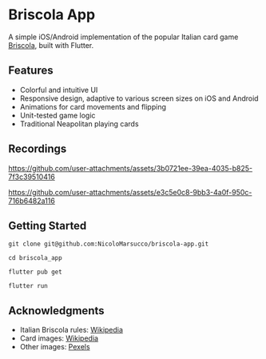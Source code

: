 # Briscola App
A simple iOS/Android implementation of the popular Italian card game [Briscola](https://en.wikipedia.org/wiki/Briscola), built with Flutter.

## Features
- Colorful and intuitive UI
- Responsive design, adaptive to various screen sizes on iOS and Android
- Animations for card movements and flipping
- Unit-tested game logic
- Traditional Neapolitan playing cards

## Recordings

https://github.com/user-attachments/assets/3b0721ee-39ea-4035-b825-7f3c39510416

https://github.com/user-attachments/assets/e3c5e0c8-9bb3-4a0f-950c-716b6482a116

## Getting Started
`git clone git@github.com:NicoloMarsucco/briscola-app.git`

`cd briscola_app`

`flutter pub get`

`flutter run`

## Acknowledgments
- Italian Briscola rules: [Wikipedia](https://en.wikipedia.org/wiki/Briscola)
- Card images: [Wikipedia](https://it.wikipedia.org/wiki/Carte_da_gioco_italiane)
- Other images: [Pexels](https://www.pexels.com/)
